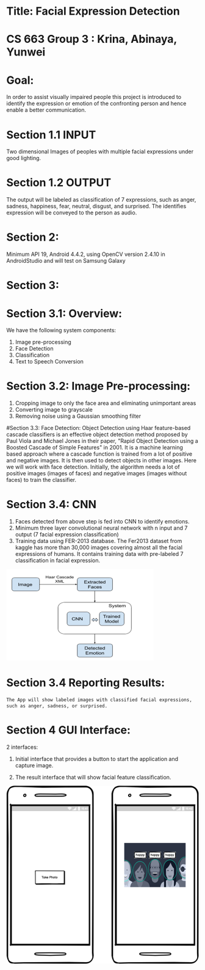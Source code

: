 # Title: Facial Expression Detection

# CS 663 Group 3 : Krina, Abinaya, Yunwei

# Goal: 
In order to assist visually impaired people this project is introduced to identify the expression or emotion of the confronting person and hence enable a better communication. 

# Section 1.1 INPUT

Two dimensional Images of peoples with multiple facial expressions under good lighting. 

# Section 1.2 OUTPUT

The output will be labeled as classification of 7 expressions, such as anger, sadness, happiness, fear, neutral, disgust, and surprised. The identifies expression will be conveyed to the person as audio.

# Section 2: 

Minimum API 19, Android 4.4.2, using OpenCV version 2.4.10 in AndroidStudio and will test on Samsung Galaxy

# Section 3:

# Section 3.1: Overview: 

We have the following system components: 

1.	Image pre-processing 
2.	Face Detection
3.	Classification
4.	Text to Speech Conversion

# Section 3.2: Image Pre-processing:
1.	Cropping image to only the face area and eliminating unimportant areas
2.	Converting image to grayscale
3.	Removing noise using a Gaussian smoothing filter

#Section 3.3: Face Detection:
	Object Detection using Haar feature-based cascade classifiers is an effective object detection method proposed by Paul Viola and Michael Jones in their paper, "Rapid Object Detection using a Boosted Cascade of Simple Features" in 2001. It is a machine learning based approach where a cascade function is trained from a lot of positive and negative images. It is then used to detect objects in other images. Here we will work with face detection. Initially, the algorithm needs a lot of positive images (images of faces) and negative images (images without faces) to train the classifier.

# Section 3.4: CNN
1.	Faces detected from above step is fed into CNN to identify emotions.
2.	Minimum three layer convolutional neural network with n input and 7 output (7 facial expression classification)
3.	Training data using FER-2013 database. The Fer2013 dataset from kaggle has more than 30,000 images covering almost all the facial expressions of humans. It contains training data with pre-labeled 7 classification in facial expression.

![image](https://github.com/CS663/Project-Proposal/blob/main/emotionDetection.PNG)

# Section 3.4 Reporting Results: 
	The App will show labeled images with classified facial expressions, such as anger, sadness, or surprised.

# Section 4 GUI Interface: 

2 interfaces:

1.	Initial interface that provides a button to start the application and capture image.

2.	The result interface that will show facial feature classification.

 
![image](https://github.com/CS663/Project-Proposal/blob/main/New%20Wireframe%201.png)
